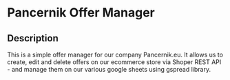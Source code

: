 # Pancernik Offer Manager

## Description

This is a simple offer manager for our company Pancernik.eu. It allows us to create, edit and delete offers on our ecommerce store via Shoper REST API - and manage them on our various google sheets using gspread library.